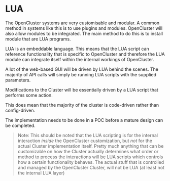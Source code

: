 # LUA

The OpenCluster systems are very customisable and modular.   A common method in systems like this is to use plugins and modules.   OpenCluster will also allow modules to be integrated.  The main method to do this is to install module that are LUA programs.

LUA is an embeddable language.  This means that the LUA script can reference functionality that is specific to OpenCluster and therefore the LUA module can integrate itself within the internal workings of OpenCluster.

A lot of the web-based GUI will be driven by LUA behind the scenes.   The majority of API calls will simply be running LUA scripts with the supplied parameters.  

Modifications to the Cluster will be essentially driven by a LUA script that performs some action.

This does mean that the majority of the cluster is code-driven rather than config-driven. 

The implementation needs to be done in a POC before a mature design can be completed.

> Note:
> This should be noted that the LUA scripting is for the internal interaction *inside* the OpenCluster customization, but *not* for the actual Cluster implementation itself.
> Pretty much anything that can be customizable on how the Cluster actually determines what order or method to process the interactions will be LUA scripts which controls how a certain functionality behaves.
> The actual stuff that is controlled and managed by the OpenCluster Cluster, will not be LUA (at least not the internal LUA layer)
